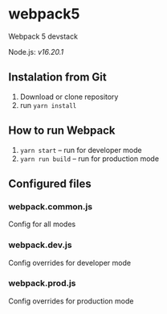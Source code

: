# webpack5
Webpack 5 devstack

Node.js: *v16.20.1*

## Instalation from Git

1.  Download or clone repository
2.  run ```yarn install```

## How to run Webpack

1. ```yarn start``` – run for developer mode
2. ```yarn run build``` – run for production mode

## Configured files

### webpack.common.js

Config for all modes

### webpack.dev.js

Config overrides for developer mode

### webpack.prod.js

Config overrides for production mode

